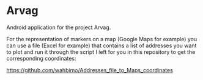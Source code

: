 # Arvag

Android application for the project Arvag.

For the representation of markers on a map (Google Maps for example) you can use a file (Excel for example) that contains a list of addresses you want to plot and run it through the script I left for you in this repository to get the corresponding coordinates:

https://github.com/wahbimo/Addresses_file_to_Maps_coordinates
